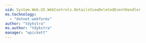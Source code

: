 ```yaml
---
uid: System.Web.UI.WebControls.DetailsViewDeletedEventHandler
ms.technology: 
  - "dotnet-webforms"
author: "tdykstra"
ms.author: "tdykstra"
manager: "wpickett"
---
```

